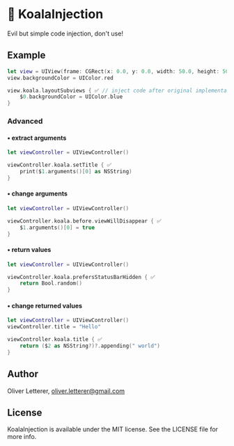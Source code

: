 # 🐨 KoalaInjection

Evil but simple code injection, don't use!

## Example

```swift
let view = UIView(frame: CGRect(x: 0.0, y: 0.0, width: 50.0, height: 50.0))
view.backgroundColor = UIColor.red

view.koala.layoutSubviews { ✅ // inject code after original implementation
    $0.backgroundColor = UIColor.blue
}
```

### Advanced

#### • extract arguments

```swift
let viewController = UIViewController()

viewController.koala.setTitle { ✅
    print($1.arguments()[0] as NSString)
}
```

#### • change arguments

```swift
let viewController = UIViewController()

viewController.koala.before.viewWillDisappear { ✅
    $1.arguments()[0] = true
}
```

#### • return values

```swift
let viewController = UIViewController()

viewController.koala.prefersStatusBarHidden { ✅
    return Bool.random()
}
```

#### • change returned values

```swift
let viewController = UIViewController()
viewController.title = "Hello"

viewController.koala.title { ✅
    return ($2 as NSString?)?.appending(" world")
}
```

## Author

Oliver Letterer, oliver.letterer@gmail.com

## License

KoalaInjection is available under the MIT license. See the LICENSE file for more info.

